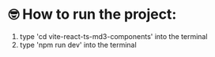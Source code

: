 # 🤓 How to run the project:
1. type 'cd vite-react-ts-md3-components' into the terminal
2. type 'npm run dev' into the terminal

